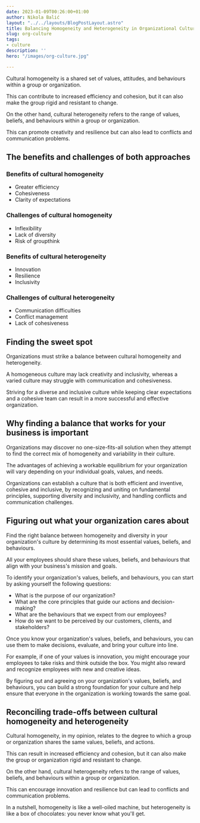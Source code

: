 ```yaml
---
date: 2023-01-09T00:26:00+01:00
author: Nikola Balić
layout: "../../layouts/BlogPostLayout.astro"
title: Balancing Homogeneity and Heterogeneity in Organizational Culture
slug: org-culture
tags:
- culture
description: ''
hero: "/images/org-culture.jpg"

---
```

Cultural homogeneity is a shared set of values, attitudes, and behaviours within a group or organization.

This can contribute to increased efficiency and cohesion, but it can also make the group rigid and resistant to change.

On the other hand, cultural heterogeneity refers to the range of values, beliefs, and behaviours within a group or organization.

This can promote creativity and resilience but can also lead to conflicts and communication problems.

## The benefits and challenges of both approaches

### Benefits of cultural homogeneity

* Greater efficiency
* Cohesiveness
* Clarity of expectations

### Challenges of cultural homogeneity

* Inflexibility
* Lack of diversity
* Risk of groupthink

### Benefits of cultural heterogeneity

* Innovation
* Resilience
* Inclusivity

### Challenges of cultural heterogeneity

* Communication difficulties
* Conflict management
* Lack of cohesiveness

## Finding the sweet spot

Organizations must strike a balance between cultural homogeneity and heterogeneity.

A homogeneous culture may lack creativity and inclusivity, whereas a varied culture may struggle with communication and cohesiveness.

Striving for a diverse and inclusive culture while keeping clear expectations and a cohesive team can result in a more successful and effective organization.

## Why finding a balance that works for your business is important

Organizations may discover no one-size-fits-all solution when they attempt to find the correct mix of homogeneity and variability in their culture.

The advantages of achieving a workable equilibrium for your organization will vary depending on your individual goals, values, and needs.

Organizations can establish a culture that is both efficient and inventive, cohesive and inclusive, by recognizing and uniting on fundamental principles, supporting diversity and inclusivity, and handling conflicts and communication challenges.

## Figuring out what your organization cares about

Find the right balance between homogeneity and diversity in your organization's culture by determining its most essential values, beliefs, and behaviours.

All your employees should share these values, beliefs, and behaviours that align with your business's mission and goals.

To identify your organization's values, beliefs, and behaviours, you can start by asking yourself the following questions:

* What is the purpose of our organization?
* What are the core principles that guide our actions and decision-making?
* What are the behaviours that we expect from our employees?
* How do we want to be perceived by our customers, clients, and stakeholders?

Once you know your organization's values, beliefs, and behaviours, you can use them to make decisions, evaluate, and bring your culture into line.

For example, if one of your values is innovation, you might encourage your employees to take risks and think outside the box. You might also reward and recognize employees with new and creative ideas.

By figuring out and agreeing on your organization's values, beliefs, and behaviours, you can build a strong foundation for your culture and help ensure that everyone in the organization is working towards the same goal.

## Reconciling trade-offs between cultural homogeneity and heterogeneity

Cultural homogeneity, in my opinion, relates to the degree to which a group or organization shares the same values, beliefs, and actions. 

This can result in increased efficiency and cohesion, but it can also make the group or organization rigid and resistant to change.

On the other hand, cultural heterogeneity refers to the range of values, beliefs, and behaviours within a group or organization. 

This can encourage innovation and resilience but can lead to conflicts and communication problems.

In a nutshell, homogeneity is like a well-oiled machine, but heterogeneity is like a box of chocolates: you never know what you'll get.